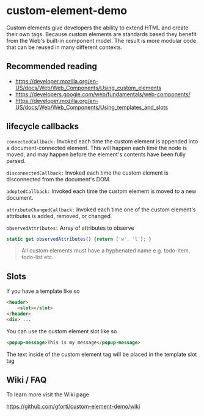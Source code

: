 # custom-element-demo

Custom elements give developers the ability to extend HTML and create their own tags. Because custom elements are standards based they benefit from the Web's built-in component model. The result is more modular code that can be reused in many different contexts.

## Recommended reading

 - https://developer.mozilla.org/en-US/docs/Web/Web_Components/Using_custom_elements
 - https://developers.google.com/web/fundamentals/web-components/
 - https://developer.mozilla.org/en-US/docs/Web/Web_Components/Using_templates_and_slots

## lifecycle callbacks

`connectedCallback:` Invoked each time the custom element is appended into a document-connected element. This will happen each time the node is moved, and may happen before the element's contents have been fully parsed.

`disconnectedCallback:` Invoked each time the custom element is disconnected from the document's DOM.

`adoptedCallback:` Invoked each time the custom element is moved to a new document.

`attributeChangedCallback:` Invoked each time one of the custom element's attributes is added, removed, or changed.

`observedAttributes:` Array of attributes to observe

```js
static get observedAttributes() {return ['w', 'l']; }
```
> All custom elements must have a hyphenated name e.g. todo-item, todo-list etc.

## Slots

If you have a template like so
```html
<header>
    <slot></slot>
</header>
<div> ...
```

You can use the custom element slot like so
```html
<popup-message>This is my message</popup-message>
```

The text inside of the custom element tag will be placed in the template slot tag


## Wiki / FAQ

To learn more visit the Wiki page

https://github.com/gforti/custom-element-demo/wiki